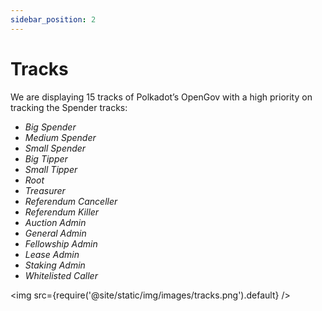 ```yaml
---
sidebar_position: 2
---
```


# Tracks 

We are displaying 15 tracks of Polkadot’s OpenGov with a high priority on tracking the Spender tracks: 
- _Big Spender_ 
- _Medium Spender_ 
- _Small Spender_ 
- _Big Tipper_
- _Small Tipper_
- _Root_
- _Treasurer_
- _Referendum Canceller_ 
- _Referendum Killer_ 
- _Auction Admin_ 
- _General Admin_
- _Fellowship Admin_ 
- _Lease Admin_ 
- _Staking Admin_ 
- _Whitelisted Caller_ 

<img src={require('@site/static/img/images/tracks.png').default} />
